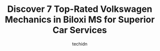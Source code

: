 ---
layout: ampstory
image: https://images.unsplash.com/photo-1639664148649-3c0fa2ee24b0?ixlib=rb-4.0.3&ixid=MnwxMjA3fDB8MHxwaG90by1wYWdlfHx8fGVufDB8fHx8&auto=format&fit=crop&w=640&h=853&q=80
author: techidn
featured: false
description: Experience the excellence of automotive service by visiting the 7 best Volkswagen Mechanic in Biloxi MS, USA. With their expertise, attention to detail, and commitment to customer satisfacti
title: Discover 7 Top-Rated Volkswagen Mechanics in Biloxi MS for Superior Car Services
cover:
   title: Discover 7 Top-Rated Volkswagen Mechanics in Biloxi MS for Superior Car Services
   subtitle: Rickpate
   background: https://images.unsplash.com/photo-1639664148649-3c0fa2ee24b0?ixlib=rb-4.0.3&ixid=MnwxMjA3fDB8MHxwaG90by1wYWdlfHx8fGVufDB8fHx8&auto=format&fit=crop&w=640&h=853&q=80

pages: 
 - layout: thirds
   top: <h1>#1 Joes Garage</h1>
   bottom: "<p>This is the only place I will take my car. Joe always finds & fix the problem when others cant. Take my daughters mustang there too. Has always treated me fair. Thanks </p>"
   background: https://www.knot35.com/toplist/wp-content/uploads/2023/06/best-volkswagen-mechanic-1-in-biloxi-ms-1685831289.jpeg
   backgroundblur: true
 - layout: thirds
   top: <h1>#2 A & w Auto</h1>
   bottom: "<p>10061 Rodriguez St, DIberville, MS 39540, United States</p>"
   background: https://www.knot35.com/toplist/wp-content/uploads/2023/06/best-volkswagen-mechanic-2-in-biloxi-ms-1685831289.jpeg
   cta:
      link: https://www.knot35.com/toplist/discover-7-top-rated-volkswagen-mechanics-in-biloxi-ms-for-superior-car-services/
      text: Discover 7 Top-Rated Volkswagen Mechanics in Biloxi MS for Superior Car Services
 - layout: thirds
   top: <h1>#3 Worrell Automotive Service</h1>
   bottom: "<p>910 Cedar Lake Rd, Biloxi, MS 39532, United States</p>"
   background: https://www.knot35.com/toplist/wp-content/uploads/2023/06/best-volkswagen-mechanic-3-in-biloxi-ms-1685831289.jpeg
   cta:
      link: https://www.knot35.com/toplist/discover-7-top-rated-volkswagen-mechanics-in-biloxi-ms-for-superior-car-services/
      text: Discover 7 Top-Rated Volkswagen Mechanics in Biloxi MS for Superior Car Services
 - layout: thirds
   top: <h1>#4 V Js Auto Parts</h1>
   bottom: "<p>1703 Pass Rd, Biloxi, MS 39531, United States</p>"
   background: https://images.unsplash.com/photo-1533998839656-76f5e4b2bccb?ixlib=rb-4.0.3&ixid=MnwxMjA3fDB8MHxwaG90by1wYWdlfHx8fGVufDB8fHx8&auto=format&fit=crop&w=640&h=853&q=80
   cta:
      link: https://www.knot35.com/toplist/discover-7-top-rated-volkswagen-mechanics-in-biloxi-ms-for-superior-car-services/
      text: Discover 7 Top-Rated Volkswagen Mechanics in Biloxi MS for Superior Car Services
 - layout: thirds
   top: <h1>#5 Biloxi Auto Repair</h1>
   bottom: "<p>280 1st St, Biloxi, MS 39530, United States</p>"
   background: https://images.unsplash.com/photo-1557672172-298e090bd0f1?ixlib=rb-4.0.3&ixid=MnwxMjA3fDB8MHxwaG90by1wYWdlfHx8fGVufDB8fHx8&auto=format&fit=crop&w=640&h=853&q=80
   cta:
      link: https://www.knot35.com/toplist/discover-7-top-rated-volkswagen-mechanics-in-biloxi-ms-for-superior-car-services/
      text: Discover 7 Top-Rated Volkswagen Mechanics in Biloxi MS for Superior Car Services
 - layout: thirds
   top: <h1>#6 Golden Gulf High Tech Auto & Air Repair</h1>
   bottom: "<p>880 Barthes St, Biloxi, MS 39530, United States</p>"
   background: https://images.unsplash.com/photo-1614648718611-0635f29016cb?ixlib=rb-4.0.3&ixid=MnwxMjA3fDB8MHxwaG90by1wYWdlfHx8fGVufDB8fHx8&auto=format&fit=crop&w=640&h=853&q=80
   cta:
      link: https://www.knot35.com/toplist/discover-7-top-rated-volkswagen-mechanics-in-biloxi-ms-for-superior-car-services/
      text: Discover 7 Top-Rated Volkswagen Mechanics in Biloxi MS for Superior Car Services
 - layout: thirds
   top: <h1>#7 Volkswagen of South Mississippi Service</h1>
   bottom: "<p>11689 Bobby Eleuterius Blvd, DIberville, MS 39540, United States</p>"
   background: https://images.unsplash.com/photo-1597773150796-e5c14ebecbf5?ixlib=rb-4.0.3&ixid=MnwxMjA3fDB8MHxwaG90by1wYWdlfHx8fGVufDB8fHx8&auto=format&fit=crop&w=640&h=853&q=80
   cta:
      link: https://www.knot35.com/toplist/discover-7-top-rated-volkswagen-mechanics-in-biloxi-ms-for-superior-car-services/
      text: Discover 7 Top-Rated Volkswagen Mechanics in Biloxi MS for Superior Car Services
 - layout: thirds
   middle: Continue reading...
   background: https://images.unsplash.com/photo-1496096265110-f83ad7f96608?ixlib=rb-4.0.3&ixid=MnwxMjA3fDB8MHxwaG90by1wYWdlfHx8fGVufDB8fHx8&auto=format&fit=crop&w=640&h=853&q=80
   cta:
      link: https://www.knot35.com/toplist/discover-7-top-rated-volkswagen-mechanics-in-biloxi-ms-for-superior-car-services/
      text: Discover 7 Top-Rated Volkswagen Mechanics in Biloxi MS for Superior Car Services
      
---